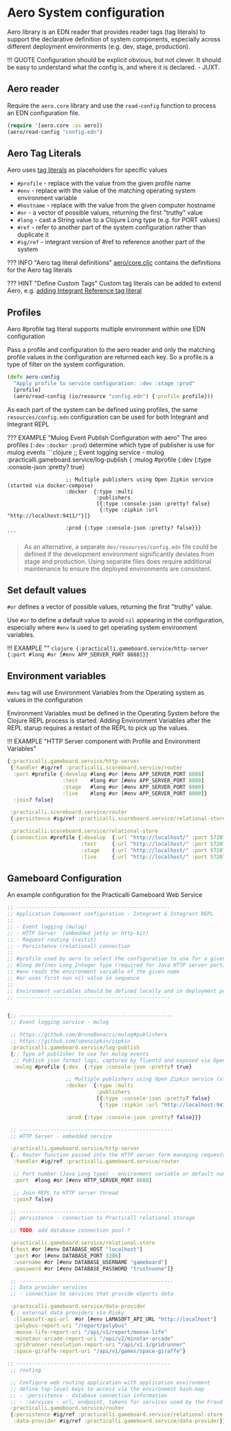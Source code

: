 # Aero System configuration

Aero library is an EDN reader that provides reader tags (tag literals) to support the declarative definition of system components, especially across different deployment environments (e.g. dev, stage, production).

!!! QUOTE
    Configuration should be explicit  obvious, but not clever. It should be easy to understand what the config is, and where it is declared. - JUXT.


## Aero reader

Require the `aero.core` library and use the `read-config` function to process an EDN configuration file.

```clojure
(require '[aero.core :as aero])
(aero/read-config "config.edn")
```


## Aero Tag Literals

Aero uses [tag literals](https://github.com/juxt/aero#tag-literals) as placeholders for specific values

* `#profile` - replace with the value from the given profile name
* `#env` - replace with the value of the matching operating system environment variable
* `#hostname` - replace with the value from the given computer hostname
* `#or`  - a vector of possible values, returning the first "truthy" value
* `#long` - cast a String value to a Clojure Long type (e.g. for PORT values)
* `#ref` - refer to another part of the system configuration rather than duplicate it
* `#ig/ref` - integrant version of #ref to reference another part of the system

??? INFO "Aero tag literal definitions"
    [aero/core.cljc](https://github.com/juxt/aero/blob/master/src/aero/core.cljc) contains the definitions for the Aero tag literals

??? HINT "Define Custom Tags"
    Custom tag literals can be added to extend Aero, e.g. [adding Integrant Reference tag literal](integrant-repl#aero-and-integrant)


## Profiles

Aero #profile tag literal supports multiple environment within one EDN configuration

Pass a profile and configuration to the aero reader and only the matching profile values in the configuration are returned each key.  So a profile is a type of filter on the system configuration.

```clojure title="Aero reader with profile"
(defn aero-config
  "Apply profile to service configuration: :dev :stage :prod"
  [profile]
  (aero/read-config (io/resource "config.edn") {:profile profile}))
```

As each part of the system can be defined using profiles, the same `resources/config.edn` configuration can be used for both Integrant and Integrant REPL

??? EXAMPLE "Mulog Event Publish Configuration with aero"
    The areo profiles (`:dev` `:docker` `:prod`) determine which type of publisher is use for mulog events
    ```clojure
     ;; Event logging service - mulog
     :practicalli.gameboard.service/log-publish
     {
      :mulog #profile {:dev  {:type :console-json :pretty? true}

                       ;; Multiple publishers using Open Zipkin service (started via docker-compose)
                       :docker  {:type :multi
                                 :publishers
                                 [{:type :console-json :pretty? false}
                                  {:type :zipkin :url "http://localhost:9411/"}]}

                       :prod {:type :console-json :pretty? false}}}
    ```

> As an alternative, a separate `dev/resources/config.edn` file could be defined if the development environment significantly deviates from stage and production.  Using separate files does require additional maintenance to ensure the deployed environments are consistent.


## Set default values

`#or` defines a vector of possible values, returning the first "truthy" value.

Use `#or` to define a default value to avoid `nil` appearing in the configuration, especially where `#env` is used to get operating system environment variables.

!!! EXAMPLE ""
    ```clojure
    {:practicalli.gameboard.service/http-server
     {:port #long #or [#env APP_SERVER_PORT 8888]}}
    ```


## Environment variables

`#env` tag will use Environment Variables from the Operating system as values in the configuration

Environment Variables must be defined in the Operating System before the Clojure REPL process is started.  Adding Environment Variables after the REPL starup requires a restart of the REPL to pick up the values.

!!! EXAMPLE "HTTP Server component with Profile and Environment Variables"
```clojure
{:practicalli.gameboard.service/http-server
 {:handler #ig/ref :practicalli.scoreboard.service/router
  :port #profile {:develop #long #or [#env APP_SERVER_PORT 8888]
                  :test    #long #or [#env APP_SERVER_PORT 8080]
                  :stage   #long #or [#env APP_SERVER_PORT 8080]
                  :live    #long #or [#env APP_SERVER_PORT 8000]}
  :join? false}

 :practicalli.scoreboard.service/router
 {:persistence #ig/ref :practicalli.scoreboard.service/relational-store}

 :practicalli.scoreboard.service/relational-store
 {:connection #profile {:develop  {:url "http://localhost/" :port 57207 :database "scoreboard-develop"}
                        :test     {:url "http://localhost/" :port 57207 :database "scoreboard-test"}
                        :stage    {:url "http://localhost/" :port 57207 :database "scoreboard-stage"}
                        :live     {:url "http://localhost/" :port 57207 :database "scoreboard"}}}}
```


## Gameboard Configuration

An example configuration for the Practicalli Gameboard Web Service

```clojure
;; --------------------------------------------------
;; Application Component configuration - Integrant & Integrant REPL
;;
;; - Event logging (mulog)
;; - HTTP Server  (embedded jetty or http-kit)
;; - Request routing (reitit)
;; - Persistence (relational) connection
;;
;; #profile used by aero to select the configuration to use for a given profile (dev, test, prod)
;; #long defines Long Integer type (required for Java HTTP server port)
;; #env reads the environment variable of the given name
;; #or uses first non nil value in sequence
;;
;; Environment variables should be defined locally and in deployment provisioner
;; --------------------------------------------------


{;; --------------------------------------------------
 ;; Event logging service - mulog

 ;; https://github.com/BrunoBonacci/mulog#publishers
 ;; https://github.com/openzipkin/zipkin
 :practicalli.gameboard.service/log-publish
 {;; Type of publisher to use for mulog events
  ;; Publish json format logs, captured by fluentd and exposed via OpenDirectory
  :mulog #profile {:dev  {:type :console-json :pretty? true}

                   ;; Multiple publishers using Open Zipkin service (started via docker-compose)
                   :docker  {:type :multi
                             :publishers
                             [{:type :console-json :pretty? false}
                              {:type :zipkin :url "http://localhost:9411/"}]}

                   :prod {:type :console-json :pretty? false}}}

 ;; --------------------------------------------------
 ;; HTTP Server - embedded service

 :practicalli.gameboard.service/http-server
 {;; Router function passed into the HTTP server form managing requests/responses
  :handler #ig/ref :practicalli.gameboard.service/router

  ;; Port number (Java Long type) - environment variable or default number
  :port  #long #or [#env HTTP_SERVER_PORT 8080]

  ;; Join REPL to HTTP server thread
  :join? false}

 ;; --------------------------------------------------
 ;; persistence - connection to Practicall relational storage

 ;; TODO: add database connection pool ?

 :practicalli.gameboard.service/relational-store
 {:host #or [#env DATABASE_HOST "localhost"]
  :port #or [#env DATABASE_PORT 3306]
  :username #or [#env DATABASE_USERNAME "gameboard"]
  :password #or [#env DATABASE_PASSWORD "trustnoone"]}

 ;; --------------------------------------------------
 ;; Data provider services
 ;; - connection to services that provide eSports data

 :practicalli.gameboard.service/data-provider
 {;; external data providers via Risky
  :llamasoft-api-url  #or [#env LAMASOFT_API_URL "http://localhost"]
  :polybus-report-uri "/report/polybus"
  :moose-life-report-uri "/api/v1/report/moose-life"
  :minotaur-arcade-report-uri "/api/v2/minotar-arcade"
  :gridrunner-revolution-report-uri "/api/v1.1/gridrunner"
  :space-giraffe-report-uri "/api/v1/games/space-giraffe"}

;; --------------------------------------------------
 ;; routing

 ;; Configure web routing application with application environment
 ;; define top-level keys to access via the environment hash-map
 ;; - :persistence - database connection information
 ;; - :services - url, endpoint, tokens for services used by the Fraud API (e.g. risky)
 :practicalli.gameboard.service/router
 {:persistence #ig/ref :practicalli.gameboard.service/relational-store
  :data-provider #ig/ref :practicalli.gameboard.service/data-provider}}
```
